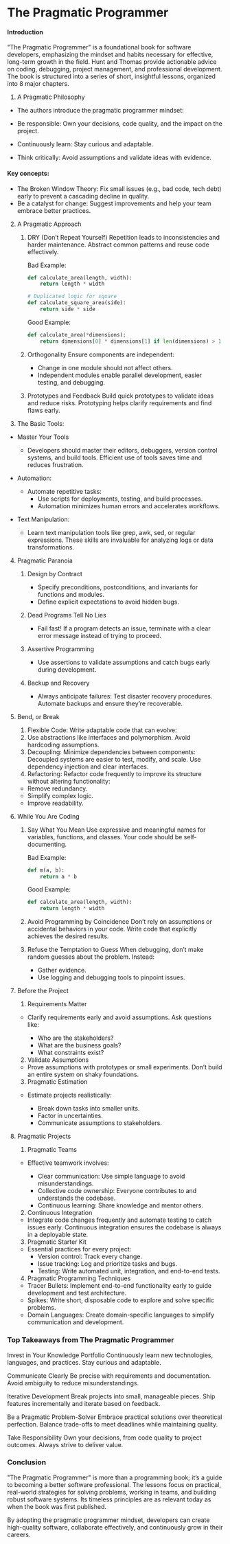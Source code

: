 # The Pragmatic Programmer


#### Introduction
"The Pragmatic Programmer" is a foundational book for software developers, emphasizing the mindset and habits necessary for effective, long-term growth in the field. Hunt and Thomas provide actionable advice on coding, debugging, project management, and professional development. The book is structured into a series of short, insightful lessons, organized into 8 major chapters.

1. A Pragmatic Philosophy
- The authors introduce the pragmatic programmer mindset:

- Be responsible: Own your decisions, code quality, and the impact on the project.
- Continuously learn: Stay curious and adaptable.
- Think critically: Avoid assumptions and validate ideas with evidence.
#### Key concepts:
- The Broken Window Theory: Fix small issues (e.g., bad code, tech debt) early to prevent a cascading decline in quality.
- Be a catalyst for change: Suggest improvements and help your team embrace better practices.

2. A Pragmatic Approach
   1. DRY (Don’t Repeat Yourself)
Repetition leads to inconsistencies and harder maintenance. Abstract common patterns and reuse code effectively.


        Bad Example:
        ```python
        def calculate_area(length, width):
            return length * width

        # Duplicated logic for square
        def calculate_square_area(side):
            return side * side
        ```

        Good Example:
        ```python
        def calculate_area(*dimensions):
            return dimensions[0] * dimensions[1] if len(dimensions) > 1 else dimensions[0] ** 2
        ```
   2. Orthogonality
   Ensure components are independent:
      - Change in one module should not affect others.
      - Independent modules enable parallel development, easier testing, and debugging.

   3. Prototypes and Feedback
   Build quick prototypes to validate ideas and reduce risks. Prototyping helps clarify requirements and find flaws early.


3. The Basic Tools:
-  Master Your Tools
    - Developers should master their editors, debuggers, version control systems, and build tools. Efficient use of tools saves time and reduces frustration.

- Automation:
  - Automate repetitive tasks:
    - Use scripts for deployments, testing, and build processes.
    - Automation minimizes human errors and accelerates workflows.
- Text Manipulation:
    - Learn text manipulation tools like grep, awk, sed, or regular expressions. These skills are invaluable for analyzing logs or data transformations.

4. Pragmatic Paranoia
   1. Design by Contract
        - Specify preconditions, postconditions, and invariants for functions and modules.
        - Define explicit expectations to avoid hidden bugs.
   2. Dead Programs Tell No Lies
        - Fail fast! If a program detects an issue, terminate with a clear error message instead of trying to proceed.

   3. Assertive Programming
       - Use assertions to validate assumptions and catch bugs early during development.

   4. Backup and Recovery
       - Always anticipate failures:
        Test disaster recovery procedures.
        Automate backups and ensure they’re recoverable.

5. Bend, or Break
   1. Flexible Code: Write adaptable code that can evolve:
   2. Use abstractions like interfaces and polymorphism.
Avoid hardcoding assumptions.
   3. Decoupling: Minimize dependencies between components: Decoupled systems are easier to test, modify, and scale.
Use dependency injection and clear interfaces.
   4. Refactoring:
   Refactor code frequently to improve its structure without altering functionality:

   - Remove redundancy.
   - Simplify complex logic.
   - Improve readability.
  

6. While You Are Coding
   1. Say What You Mean
   Use expressive and meaningful names for variables, functions, and classes. Your code should be self-documenting.

        Bad Example:

        ```python
        def m(a, b):
            return a * b
        ```
        Good Example:

        ```python
        def calculate_area(length, width):
            return length * width
        ```

   2. Avoid Programming by Coincidence
   Don’t rely on assumptions or accidental behaviors in your code. Write code that explicitly achieves the desired results.

   3. Refuse the Temptation to Guess
   When debugging, don’t make random guesses about the problem. Instead:
       - Gather evidence.
       - Use logging and debugging tools to pinpoint issues.
  

7. Before the Project
   1. Requirements Matter
    - Clarify requirements early and avoid assumptions. Ask questions like:

        - Who are the stakeholders?
        - What are the business goals?
        - What constraints exist?
   2. Validate Assumptions
   - Prove assumptions with prototypes or small experiments. Don’t build an entire system on shaky foundations.

   3. Pragmatic Estimation
   - Estimate projects realistically:

       - Break down tasks into smaller units.
       - Factor in uncertainties.
       - Communicate assumptions to stakeholders.
 

8. Pragmatic Projects
   1. Pragmatic Teams
    - Effective teamwork involves:

        - Clear communication: Use simple language to avoid misunderstandings.
        - Collective code ownership: Everyone contributes to and understands the codebase.
        - Continuous learning: Share knowledge and mentor others.
   2. Continuous Integration
    - Integrate code changes frequently and automate testing to catch issues early. Continuous integration ensures the codebase is always in a deployable state.

   3. Pragmatic Starter Kit
    - Essential practices for every project:
      - Version control: Track every change.
      - Issue tracking: Log and prioritize tasks and bugs.
      - Testing: Write automated unit, integration, and end-to-end tests.
   4. Pragmatic Programming Techniques
    - Tracer Bullets: Implement end-to-end functionality early to guide development and test architecture.
    - Spikes: Write short, disposable code to explore and solve specific problems.
    - Domain Languages: Create domain-specific languages to simplify communication and development.

### Top Takeaways from The Pragmatic Programmer
Invest in Your Knowledge Portfolio Continuously learn new technologies, languages, and practices. Stay curious and adaptable.

Communicate Clearly Be precise with requirements and documentation. Avoid ambiguity to reduce misunderstandings.

Iterative Development Break projects into small, manageable pieces. Ship features incrementally and iterate based on feedback.

Be a Pragmatic Problem-Solver Embrace practical solutions over theoretical perfection. Balance trade-offs to meet deadlines while maintaining quality.

Take Responsibility Own your decisions, from code quality to project outcomes. Always strive to deliver value.

### Conclusion
"The Pragmatic Programmer" is more than a programming book; it’s a guide to becoming a better software professional. The lessons focus on practical, real-world strategies for solving problems, working in teams, and building robust software systems. Its timeless principles are as relevant today as when the book was first published.

By adopting the pragmatic programmer mindset, developers can create high-quality software, collaborate effectively, and continuously grow in their careers.